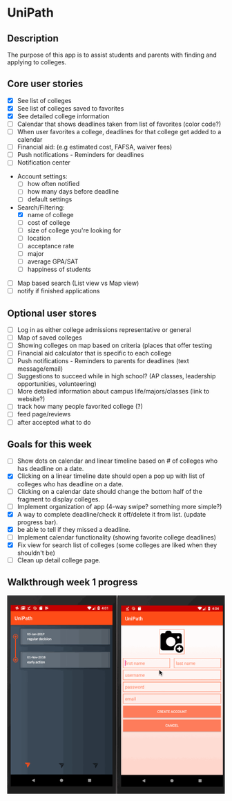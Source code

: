 # UniPath

## Description
The purpose of this app is to assist students and parents with finding and applying to colleges. 

## Core user stories
- [X] See list of colleges
- [X] See list of colleges saved to favorites
- [X] See detailed college information
- [ ] Calendar that shows deadlines taken from list of favorites (color code?)
- [ ] When user favorites a college, deadlines for that college get added to a calendar
- [ ] Financial aid: (e.g estimated cost, FAFSA, waiver fees)
- [ ] Push notifications - Reminders for deadlines
- [ ] Notification center
- Account settings:
  - [ ] how often notified
  - [ ] how many days before deadline
  - [ ] default settings
- Search/Filtering:
  - [X] name of college
  - [ ] cost of college
  - [ ] size of college you're looking for
  - [ ] location
  - [ ] acceptance rate
  - [ ] major
  - [ ] average GPA/SAT
  - [ ] happiness of students
- [ ] Map based search (List view vs Map view)
- [ ] notify if finished applications

## Optional user stores
- [ ] Log in as either college admissions representative or general
- [ ] Map of saved colleges
- [ ] Showing colleges on map based on criteria (places that offer testing
- [ ] Financial aid calculator that is specific to each college
- [ ] Push notifications - Reminders to parents for deadlines (text message/email)
- [ ] Suggestions to succeed while in high school? (AP classes, leadership opportunities, volunteering)
- [ ] More detailed information about campus life/majors/classes (link to website?)
- [ ] track how many people favorited college (?)
- [ ] feed page/reviews
- [ ] after accepted what to do

## Goals for this week
- [ ] Show dots on calendar and linear timeline based on # of colleges who has deadline on a date.
- [X] Clicking on a linear timeline date should open a pop up with list of colleges who has deadline on a date.
- [ ] Clicking on a calendar date should change the bottom half of the fragment to display colleges.
- [ ] Implement organization of app (4-way swipe? something more simple?)
- [X] A way to complete deadline/check it off/delete it from list. (update progress bar). 
- [X] be able to tell if they missed a deadline.
- [ ] Implement calendar functionality (showing favorite college deadlines)
- [X] Fix view for search list of colleges (some colleges are liked when they shouldn't be)
- [ ] Clean up detail college page.

## Walkthrough week 1 progress
![Walkthrough](walkthrough.gif)
